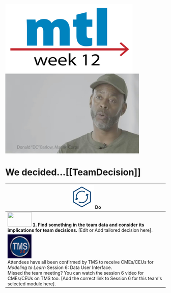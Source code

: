 <!-- MTL Logo, HTML img tag -->
[<img src = "https://github.com/lzim/teampsd/blob/master/resources/title_slides_weeks/mtl_how_week12.png?raw=true"
     height = "215" width = "400">](https://github.com/lzim/mtl/blob/master/red/) 
[<img src="https://github.com/lzim/teampsd/blob/master/resources/vapor_team_youtube/barlow_vapor.jpg?raw=true" height="250" width="420">](https://mtl.how/vapor_wk12)   

# We decided...[[TeamDecision]]

[<img src = "https://raw.githubusercontent.com/lzim/teampsd/master/resources/icons/do.png" height = "75" width = "75">](#DontLink) **Do** |
| --- |
| [<img src = "https://raw.githubusercontent.com/lzim/teampsd/master/resources/logos/mtl_how_data_sm.png" height = "45" width = "75">](http://mtl.how/data) **1. Find something in the team data and consider its implications for team decisions.** [Edit or Add tailored decision here]. |
[<img src = "https://github.com/lzim/teampsd/blob/master/resources/logos/tms_logo.jpg?raw=true" height = "75" width = "75">](https://www.tms.va.gov/SecureAuth35/)  <br> Attendees have all been confirmed by TMS to receive CMEs/CEUs for _Modeling to Learn_ Session 6: Data User Interface. <br> Missed the team meeting? You can watch the session 6 video for CMEs/CEUs on TMS too. [Add the correct link to Session 6 for this team's selected module here]. |



